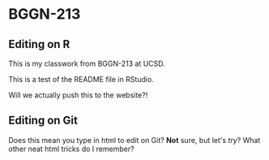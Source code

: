 # BGGN-213

## Editing on R

This is my classwork from BGGN-213 at UCSD.

This is a test of the README file in RStudio.

Will we actually push this to the website?!

## Editing on Git

Does this mean you type in html to edit on Git? <b>Not</b> sure, but let's <i>try</i>?
What other neat html tricks do I remember?
